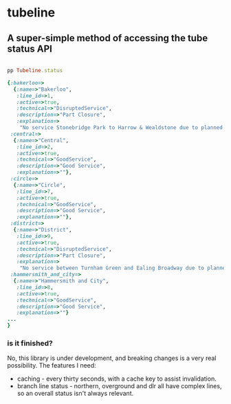 # tubeline
## A super-simple method of accessing the tube status API

```ruby

pp Tubeline.status

{:bakerloo=>
  {:name=>"Bakerloo",
   :line_id=>1,
   :active=>true,
   :technical=>"DisruptedService",
   :description=>"Part Closure",
   :explanation=>
    "No service Stonebridge Park to Harrow & Wealdstone due to planned engineering work. GOOD SERVICE on the rest of the line. Rail Replacement bus service in operation. "},
 :central=>
  {:name=>"Central",
   :line_id=>2,
   :active=>true,
   :technical=>"GoodService",
   :description=>"Good Service",
   :explanation=>""},
 :circle=>
  {:name=>"Circle",
   :line_id=>7,
   :active=>true,
   :technical=>"GoodService",
   :description=>"Good Service",
   :explanation=>""},
 :district=>
  {:name=>"District",
   :line_id=>9,
   :active=>true,
   :technical=>"DisruptedService",
   :description=>"Part Closure",
   :explanation=>
    "No service between Turnham Green and Ealing Broadway due to planned engineering work. GOOD SERVICE on the rest of the line."},
 :hammersmith_and_city=>
  {:name=>"Hammersmith and City",
   :line_id=>8,
   :active=>true,
   :technical=>"GoodService",
   :description=>"Good Service",
   :explanation=>""}
...
}

```

### is it finished?

No, this library is under development, and breaking changes is a very real possibility. The features I need:

* caching - every thirty seconds, with a cache key to assist invalidation.
* branch line status - northern, overground and dlr all have complex lines, so an overall status isn't always relevant.